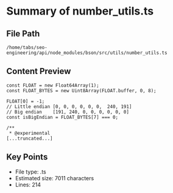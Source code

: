 # Summary of number_utils.ts
  
## File Path
`/home/tabs/seo-engineering/api/node_modules/bson/src/utils/number_utils.ts`

## Content Preview
```
const FLOAT = new Float64Array(1);
const FLOAT_BYTES = new Uint8Array(FLOAT.buffer, 0, 8);

FLOAT[0] = -1;
// Little endian [0, 0, 0, 0, 0, 0,  240, 191]
// Big endian    [191, 240, 0, 0, 0, 0, 0, 0]
const isBigEndian = FLOAT_BYTES[7] === 0;

/**
 * @experimental
[...truncated...]
```

## Key Points
- File type: .ts
- Estimated size: 7011 characters
- Lines: 214
